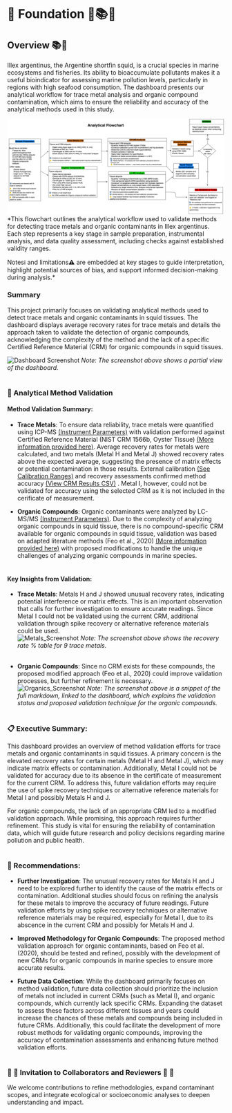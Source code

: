 # 🧱 Foundation 🧱📚🦑

## Overview 📚🦑

Illex argentinus, the Argentine shortfin squid, is a crucial species in marine ecosystems and fisheries. Its ability to bioaccumulate pollutants makes it a useful bioindicator for assessing marine pollution levels, particularly in regions with high seafood consumption. The dashboard presents our analytical workflow for trace metal analysis and organic compound contamination, which aims to ensure the reliability and accuracy of the analytical methods used in this study.<br>

<img src="../docs/Analytical_flowchart.svg" alt="Analytical Workflow">
*This flowchart outlines the analytical workflow used to validate methods for detecting trace metals and organic contaminants in Illex argentinus. Each step represents a key stage in sample preparation, instrumental analysis, and data quality assessment, including checks against established validity ranges. 

Notesℹ️ and limitations⚠️ are embedded at key stages to guide interpretation, highlight potential sources of bias, and support informed decision-making during analysis.*

### Summary
This project primarily focuses on validating analytical methods used to detect trace metals and organic contaminants in squid tissues. The dashboard displays average recovery rates for trace metals and details the approach taken to validate the detection of organic compounds, acknowledging the complexity of the method and the lack of a specific Certified Reference Material (CRM) for organic compounds in squid tissues. 

![Dashboard Screenshot](https://drive.google.com/uc?export=view&id=1PD2BbKdcjNXCILbI2lW43rVXJX92xunH)
*Note: The screenshot above shows a partial view of the dashboard.*
<br><br>


### 🧪 Analytical Method Validation<br>


####  Method Validation Summary:

- **Trace Metals**: To ensure data reliability, trace metals were quantified using ICP-MS [(Instrument Parameters)](Methodology/Metals/Instrumnt_Param.pdf) with validation performed against Certified Reference Material (NIST CRM 1566b, Oyster Tissue) [(More information provided here)](https://tsapps.nist.gov/srmext/certificates/1566b.pdf). Average recovery rates for metals were calculated, and two metals (Metal H and Metal J) showed recovery rates above the expected average, suggesting the presence of matrix effects or potential contamination in those results. External calibration [(See Calibration Ranges)](Methodology/Metals/Calib_Stand_Rangs.png) and recovery assessments confirmed method accuracy [(View CRM Results CSV)](https://github.com/Euchie23/SquidStack/blob/main/docs/Metals/recovery_rate.csv)  . Metal I, however, could not be validated for accuracy using the selected CRM as it is not included in the cerificate of measurement.<br>

- **Organic Compounds**: Organic contaminants were analyzed by LC-MS/MS [(Instrument Parameters)](Methodology/Organics/Instrumnt_Params.pdf). Due to the complexity of analyzing organic compounds in squid tissue, there is no compound-specific CRM available for organic compounds in squid tissue, validation was based on adapted literature methods (Feo et al., 2020) [(More information provided here)](Methodology/Organics/Anlyt_Method_Valid_Organics.md) with proposed modifications to handle the unique challenges of analyzing organic compounds in marine species.<br><br>


#### Key Insights from Validation:
- **Trace Metals**: Metals H and J showed unusual recovery rates, indicating potential interference or matrix effects. This is an important observation that calls for further investigation to ensure accurate readings. Since Metal I could not be validated using the current CRM, additional validation through spike recovery or alternative reference materials could be used. <br>
  ![Metals_Screenshot](https://drive.google.com/uc?export=view&id=1lm4IUYNWdwMEkOOJQAaUIYPSUNJRmfzI)
  *Note: The screenshot above shows the recovery rate % table for 9 trace metals.* <br><br>
  
- **Organic Compounds**: Since no CRM exists for these compounds, the proposed modified approach (Feo et al., 2020) could improve validation processes, but further refinement is necessary.<br>
 ![Organics_Screenshot](https://drive.google.com/uc?export=view&id=1-1Lcn3j4kFZKxzO1R5HT6lU6Ir_MxhIR)
*Note: The screenshot above is a snippet of the full markdown, linked to the dashboard, which explains the validation status and proposed validation technique for the organic compounds.*
<br><br>

### 📋 Executive Summary:
This dashboard provides an overview of method validation efforts for trace metals and organic contaminants in squid tissues. A primary concern is the elevated recovery rates for certain metals (Metal H and Metal J), which may indicate matrix effects or contamination. Additionally, Metal I could not be validated for accuracy due to its absence in the certificate of measurement for the current CRM. To address this, future validation efforts may require the use of spike recovery techniques or alternative reference materials for Metal I and possibly Metals H and J.

For organic compounds, the lack of an appropriate CRM led to a modified validation approach. While promising, this approach requires further refinement. This study is vital for ensuring the reliability of contamination data, which will guide future research and policy decisions regarding marine pollution and public health.<br><br>

### 📝 Recommendations:

- **Further Investigation**: The unusual recovery rates for Metals H and J need to be explored further to identify the cause of the matrix effects or contamination. Additional studies should focus on refining the analysis for these metals to improve the accuracy of future readings. Future validation efforts by using spike recovery techniques or alternative reference materials may be required, especially for Metal I, due to its abscence in the current CRM and possibly for Metals H and J.

- **Improved Methodology for Organic Compounds**: The proposed method validation approach for organic contaminants, based on Feo et al. (2020), should be tested and refined, possibly with the development of new CRMs for organic compounds in marine species to ensure more accurate results.

- **Future Data Collection**: While the dashboard primarily focuses on method validation, future data collection should prioritize the inclusion of metals not included in current CRMs (such as Metal I), and organic compounds, which currently lack specific CRMs. Expanding the dataset to assess these factors across different tissues and years could increase the chances of these metals and compounds being included in future CRMs. Additionally, this could facilitate the development of more robust methods for validating organic compounds, improving the accuracy of contamination assessments and enhancing future method validation efforts.<br><br>


### 🤝 💬 Invitation to Collaborators and Reviewers 💬 🤝

We welcome contributions to refine methodologies, expand contaminant scopes, and integrate ecological or socioeconomic analyses to deepen understanding and impact.
